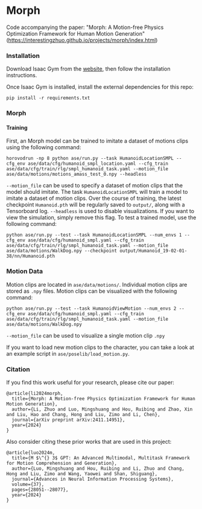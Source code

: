 # Morph

Code accompanying the paper:
"Morph: A Motion-free Physics Optimization Framework for Human Motion Generation" \
(https://interestingzhuo.github.io/projects/morph/index.html) 


### Installation

Download Isaac Gym from the [website](https://developer.nvidia.com/isaac-gym), then
follow the installation instructions.

Once Isaac Gym is installed, install the external dependencies for this repo:

```
pip install -r requirements.txt
```


### Morph

#### Training

First, an Morph model can be trained to imitate a dataset of motions clips using the following command:
```
horovodrun -np 8 python ase/run.py --task HumanoidLocationSMPL --cfg_env ase/data/cfg/humanoid_smpl_location.yaml --cfg_train ase/data/cfg/train/rlg/smpl_humanoid_task.yaml --motion_file ase/data/motions/motions_amass_test_0.npy --headless
```
`--motion_file` can be used to specify a dataset of motion clips that the model should imitate. 
The task `HumanoidLocationSMPL` will train a model to imitate a dataset of motion clips.
Over the course of training, the latest checkpoint `Humanoid.pth` will be regularly saved to `output/`,
along with a Tensorboard log. `--headless` is used to disable visualizations. If you want to view the
simulation, simply remove this flag. To test a trained model, use the following command:
```
python ase/run.py --test --task HumanoidLocationSMPL --num_envs 1 --cfg_env ase/data/cfg/humanoid_smpl.yaml --cfg_train ase/data/cfg/train/rlg/smpl_humanoid_task.yaml --motion_file ase/data/motions/WalkDog.npy --checkpoint output/Humanoid_19-02-01-38/nn/Humanoid.pth
```


### Motion Data

Motion clips are located in `ase/data/motions/`. Individual motion clips are stored as `.npy` files.  Motion clips can be visualized with the following command:
```
python ase/run.py --test --task HumanoidViewMotion --num_envs 2 --cfg_env ase/data/cfg/humanoid_smpl.yaml --cfg_train ase/data/cfg/train/rlg/smpl_humanoid_task.yaml --motion_file ase/data/motions/WalkDog.npy
```
`--motion_file` can be used to visualize a single motion clip `.npy`

If you want to load new motion clips to the character, you can take a look at an example script in `ase/poselib/load_motion.py`.



### Citation

If you find this work useful for your research, please cite our paper:
```
@article{li2024morph,
  title={Morph: A Motion-free Physics Optimization Framework for Human Motion Generation},
  author={Li, Zhuo and Luo, Mingshuang and Hou, Ruibing and Zhao, Xin and Liu, Hao and Chang, Hong and Liu, Zimo and Li, Chen},
  journal={arXiv preprint arXiv:2411.14951},
  year={2024}
}
```

Also consider citing these prior works that are used in this project:
```
@article{luo2024m,
  title={M $\^{} 3$ GPT: An Advanced Multimodal, Multitask Framework for Motion Comprehension and Generation},
  author={Luo, Mingshuang and Hou, Ruibing and Li, Zhuo and Chang, Hong and Liu, Zimo and Wang, Yaowei and Shan, Shiguang},
  journal={Advances in Neural Information Processing Systems},
  volume={37},
  pages={28051--28077},
  year={2024}
}
```
